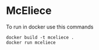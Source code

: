 # McEliece

To run in docker use this commands

```
docker build -t mceliece .
docker run mceliece
```

